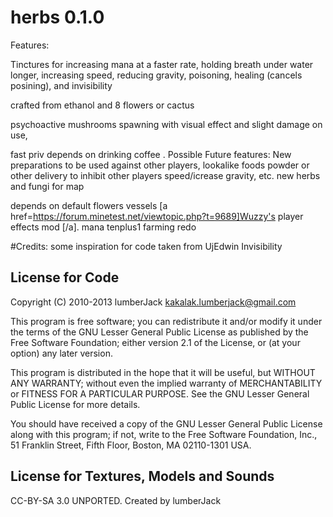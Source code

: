 # herbs 0.1.0 

Features: 

Tinctures for increasing mana at a faster rate, holding breath under water longer, increasing speed, reducing gravity, poisoning, healing (cancels posining), and invisibility

crafted from 
ethanol and 8 flowers or cactus

psychoactive mushrooms spawning with visual effect and slight damage on use,

fast priv depends on drinking coffee
. 
Possible Future features:
New preparations to be used against other players, 
	lookalike foods 
	powder or other delivery to inhibit other players speed/icrease gravity, etc.
new herbs and fungi for map
	

depends on 
default
flowers
vessels
[a href=https://forum.minetest.net/viewtopic.php?t=9689]Wuzzy's player effects mod [/a].
mana
tenplus1 farming redo


#Credits:
some inspiration for code taken from UjEdwin Invisibility


License for Code
----------------

Copyright (C) 2010-2013 lumberJack <kakalak.lumberjack@gmail.com>

This program is free software; you can redistribute it and/or modify
it under the terms of the GNU Lesser General Public License as published by
the Free Software Foundation; either version 2.1 of the License, or
(at your option) any later version.

This program is distributed in the hope that it will be useful,
but WITHOUT ANY WARRANTY; without even the implied warranty of
MERCHANTABILITY or FITNESS FOR A PARTICULAR PURPOSE.  See the
GNU Lesser General Public License for more details.

You should have received a copy of the GNU Lesser General Public License along
with this program; if not, write to the Free Software Foundation, Inc.,
51 Franklin Street, Fifth Floor, Boston, MA 02110-1301 USA.

License for Textures, Models and Sounds
---------------------------------------

CC-BY-SA 3.0 UNPORTED. Created by lumberJack
#
